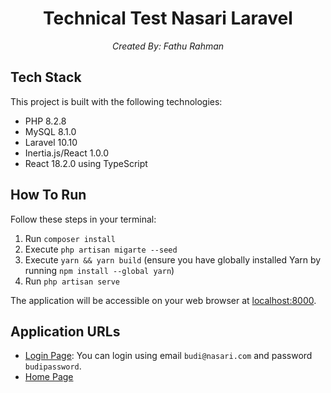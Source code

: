 <h1 align="center">Technical Test Nasari Laravel</h1>
<p align="center"><em>Created By: Fathu Rahman</em></p>

## Tech Stack

This project is built with the following technologies:

- PHP 8.2.8
- MySQL 8.1.0
- Laravel 10.10
- Inertia.js/React 1.0.0
- React 18.2.0 using TypeScript

## How To Run

Follow these steps in your terminal:

1. Run `composer install`
2. Execute `php artisan migarte --seed`
3. Execute `yarn && yarn build` (ensure you have globally installed Yarn by running `npm install --global yarn`)
4. Run `php artisan serve`

The application will be accessible on your web browser at [localhost:8000](http://localhost:8000).

## Application URLs

- [Login Page](http://localhost:8000/login): You can login using email `budi@nasari.com` and password `budipassword`.
- [Home Page](http://localhost:8000/)
